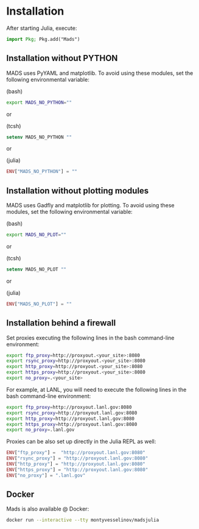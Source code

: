 # Installation

After starting Julia, execute:


```julia
import Pkg; Pkg.add("Mads")
```

## Installation without PYTHON

MADS uses PyYAML and matplotlib.
To avoid using these modules, set the following environmental variable:

(bash)
```bash
export MADS_NO_PYTHON=""
```

or

(tcsh)
```tcsh
setenv MADS_NO_PYTHON ""
```

or

(julia)
```julia
ENV["MADS_NO_PYTHON"] = ""
```

## Installation without plotting modules

MADS uses Gadfly and matplotlib for plotting.
To avoid using these modules, set the following environmental variable:

(bash)
```bash
export MADS_NO_PLOT=""
```

or

(tcsh)
```tcsh
setenv MADS_NO_PLOT ""
```

or

(julia)
```julia
ENV["MADS_NO_PLOT"] = ""
```

## Installation behind a firewall

Set proxies executing the following lines in the bash command-line environment:

```bash
export ftp_proxy=http://proxyout.<your_site>:8080
export rsync_proxy=http://proxyout.<your_site>:8080
export http_proxy=http://proxyout.<your_site>:8080
export https_proxy=http://proxyout.<your_site>:8080
export no_proxy=.<your_site>
```

For example, at LANL, you will need to execute the following lines in the bash command-line environment:

```bash
export ftp_proxy=http://proxyout.lanl.gov:8080
export rsync_proxy=http://proxyout.lanl.gov:8080
export http_proxy=http://proxyout.lanl.gov:8080
export https_proxy=http://proxyout.lanl.gov:8080
export no_proxy=.lanl.gov
```
Proxies can be also set up directly in the Julia REPL as well:

```julia
ENV["ftp_proxy"] =  "http://proxyout.lanl.gov:8080"
ENV["rsync_proxy"] = "http://proxyout.lanl.gov:8080"
ENV["http_proxy"] = "http://proxyout.lanl.gov:8080"
ENV["https_proxy"] = "http://proxyout.lanl.gov:8080"
ENV["no_proxy"] = ".lanl.gov"
```

## Docker

Mads is also available @ Docker:

```bash
docker run --interactive --tty montyvesselinov/madsjulia
```